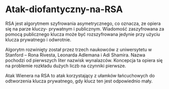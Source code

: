 # Atak-diofantyczny-na-RSA

RSA jest algorytmem szyfrowania asymetrycznego, co oznacza, ze  opiera się na parze kluczy- prywatnym i publicznym.
Wiadomość zaszyfrowana za pomocą publicznego klucza może być rozszyfrowana jedynie przy użyciu klucza prywatnego i odwrotnie.

Algorytm rozwinięty został przez trzech naukowców z uniwersytetu w Stanford – Rona Rivesta, Leonarda Adlemana i Adi Shamira.
Nazwa pochodzi od pierwszych liter nazwisk wynalazców.
Koncepcja ta opiera się na problemie rozkładu dużych liczb na czynniki pierwsze.


Atak Wienera na RSA
to atak korzystający z ułamków łańcuchowych do odtworzenia klucza prywatnego, gdy klucz ten jest odpowiednio mały.
